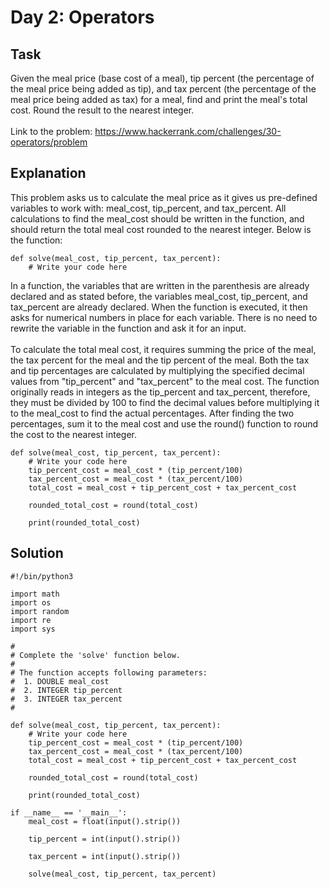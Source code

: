 # Day 2: Operators
## Task
Given the meal price (base cost of a meal), tip percent (the percentage of the meal price being added as tip), and tax percent (the percentage of the meal price being added as tax) for a meal, find and print the meal's total cost. Round the result to the nearest integer. <br>
<br>
Link to the problem: https://www.hackerrank.com/challenges/30-operators/problem

## Explanation
This problem asks us to calculate the meal price as it gives us pre-defined variables to work with: meal_cost, tip_percent, and tax_percent. All calculations to find the meal_cost should be written in the function, and should return the total meal cost rounded to the nearest integer. Below is the function:
```
def solve(meal_cost, tip_percent, tax_percent):
    # Write your code here
```
In a function, the variables that are written in the parenthesis are already declared and as stated before, the variables meal_cost, tip_percent, and tax_percent are already declared. When the function is executed, it then asks for numerical numbers in place for each variable. There is no need to rewrite the variable in the function and ask it for an input. <br> <br>
To calculate the total meal cost, it requires summing the price of the meal, the tax percent for the meal and the tip percent of the meal. Both the tax and tip percentages are calculated by multiplying the specified decimal values from "tip_percent" and "tax_percent" to the meal cost. The function originally reads in integers as the tip_percent and tax_percent,  therefore, they must be divided by 100 to find the decimal values before multiplying it to the meal_cost to find the actual percentages. After finding the two percentages, sum it to the meal cost and use the round() function to round the cost to the nearest integer. 

```
def solve(meal_cost, tip_percent, tax_percent):
    # Write your code here
    tip_percent_cost = meal_cost * (tip_percent/100)
    tax_percent_cost = meal_cost * (tax_percent/100)
    total_cost = meal_cost + tip_percent_cost + tax_percent_cost
    
    rounded_total_cost = round(total_cost)
    
    print(rounded_total_cost)
```

## Solution
```
#!/bin/python3

import math
import os
import random
import re
import sys

#
# Complete the 'solve' function below.
#
# The function accepts following parameters:
#  1. DOUBLE meal_cost
#  2. INTEGER tip_percent
#  3. INTEGER tax_percent
#

def solve(meal_cost, tip_percent, tax_percent):
    # Write your code here
    tip_percent_cost = meal_cost * (tip_percent/100)
    tax_percent_cost = meal_cost * (tax_percent/100)
    total_cost = meal_cost + tip_percent_cost + tax_percent_cost
    
    rounded_total_cost = round(total_cost)
    
    print(rounded_total_cost)

if __name__ == '__main__':
    meal_cost = float(input().strip())

    tip_percent = int(input().strip())

    tax_percent = int(input().strip())

    solve(meal_cost, tip_percent, tax_percent)
```
